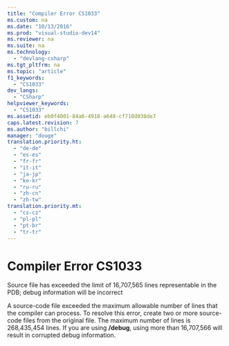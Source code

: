 ```yaml
---
title: "Compiler Error CS1033"
ms.custom: na
ms.date: "10/13/2016"
ms.prod: "visual-studio-dev14"
ms.reviewer: na
ms.suite: na
ms.technology: 
  - "devlang-csharp"
ms.tgt_pltfrm: na
ms.topic: "article"
f1_keywords: 
  - "CS1033"
dev_langs: 
  - "CSharp"
helpviewer_keywords: 
  - "CS1033"
ms.assetid: eb0f4001-84a6-4918-a648-cf710d038de7
caps.latest.revision: 7
ms.author: "billchi"
manager: "douge"
translation.priority.ht: 
  - "de-de"
  - "es-es"
  - "fr-fr"
  - "it-it"
  - "ja-jp"
  - "ko-kr"
  - "ru-ru"
  - "zh-cn"
  - "zh-tw"
translation.priority.mt: 
  - "cs-cz"
  - "pl-pl"
  - "pt-br"
  - "tr-tr"
---
```

# Compiler Error CS1033
Source file has exceeded the limit of 16,707,565 lines representable in the PDB; debug information will be incorrect  
  
 A source-code file exceeded the maximum allowable number of lines that the compiler can process. To resolve this error, create two or more source-code files from the original file. The maximum number of lines is 268,435,454 lines. If you are using **/debug**, using more than 16,707,566 will result in corrupted debug information.